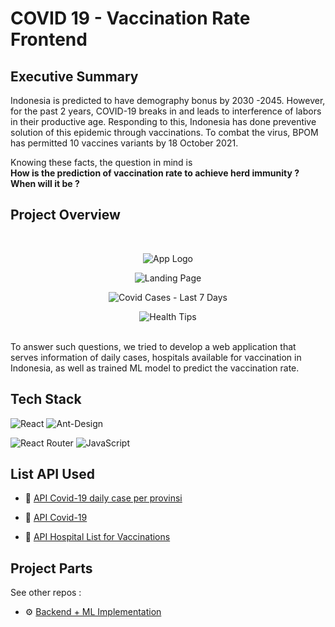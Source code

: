 # COVID 19 - Vaccination Rate Frontend

## Executive Summary
Indonesia is predicted to have demography bonus by 2030 -2045. However, for the past 2 years, COVID-19 breaks in and leads to interference of labors in their productive age. Responding to this, Indonesia has done preventive solution of this epidemic through vaccinations. To combat the virus, BPOM has permitted 10 vaccines variants by 18 October 2021.

Knowing these facts, the question in mind is 
<br />
<b> How is the prediction of vaccination rate to achieve herd immunity ? When will it be ?  </b>



## Project Overview
<br />

<center> 

![App Logo](https://github.com/ilhamAdhim/covid-vaccination-rate/documentation/logo.png?raw=true)


![Landing Page](https://github.com/ilhamAdhim/covid-vaccination-rate/documentation/beranda.jpg?raw=true)


![Covid Cases - Last 7 Days](https://github.com/ilhamAdhim/covid-vaccination-rate/documentation/pantauan-covid-seminggu-terakhir.jpg?raw=true)


![Health Tips](https://github.com/ilhamAdhim/covid-vaccination-rate/documentation/tips-kesehatan.jpg?raw=true)

</center>
<br />
To answer such questions, we tried to develop a web application that serves information of daily cases, hospitals available for vaccination in Indonesia, as well as trained ML model to predict the vaccination rate.


## Tech Stack

![React](https://img.shields.io/badge/react-%2320232a.svg?style=for-the-badge&logo=react&logoColor=%2361DAFB)
![Ant-Design](https://img.shields.io/badge/-AntDesign-%230170FE?style=for-the-badge&logo=ant-design&logoColor=white)

![React Router](https://img.shields.io/badge/React_Router-CA4245?style=for-the-badge&logo=react-router&logoColor=white)
![JavaScript](https://img.shields.io/badge/javascript-%23323330.svg?style=for-the-badge&logo=javascript&logoColor=%23F7DF1E)


## List API Used
- 📍 [API Covid-19 daily case per provinsi](https://apicovid19indonesia-v2.vercel.app/api/indonesia/provinsi/more)
  
- 🦠 [API Covid-19](https://covid19.mathdro.id/api)
  
- 💉 [API Hospital List for Vaccinations](https://github.com/satyawikananda/rs-bed-covid-indo-api)


## Project Parts
See other repos : 
- ⚙ [Backend + ML Implementation ](https://github.com/farkhan777/Indonesia-COVID-19-Ratio-Vaccination)